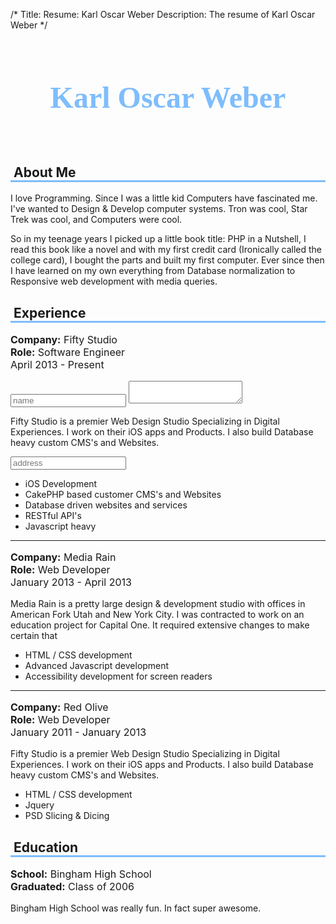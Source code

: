 /*
Title: Resume: Karl Oscar Weber
Description: The resume of Karl Oscar Weber 
*/
<div class="resume">


<h1 style="text-align:center;font-size:3rem;color:#7ebdfc;font-weight:bold;font-family:Georgia;margin:5rem 0rem;">Karl Oscar Weber</h1>

<h2 style="text-align:left;border-bottom:3px solid #7ebdfc;padding-left:5px;">About Me</h2>

I love Programming. Since I was a little kid Computers have fascinated me. I've wanted to Design &amp; Develop computer systems. Tron was cool, Star Trek was cool, and Computers were cool.

So in my teenage years I picked up a little book title: PHP in a Nutshell, I read this book like a novel and with my first credit card (Ironically called the college card), I bought the parts and built my first computer. Ever since then I have learned on my own everything from Database normalization to Responsive web development with media queries.

<h2 style="text-align:left;border-bottom:3px solid #7ebdfc;padding-left:5px;">Experience</h2>

<p style="font-weight:400;font-size:1rem;line-height:1.25rem;"><strong>Company:</strong> Fifty Studio<br><strong>Role:</strong> Software Engineer<br>April 2013 - Present</p>

<input name="something" type="text" placeholder="name">

<textarea></textarea>

Fifty Studio is a premier Web Design Studio Specializing in Digital Experiences. I work on their iOS apps and Products. I also build Database heavy custom CMS's and Websites.

<input name="something" type="text" placeholder="address">
<ul>
	<li>iOS Development</li>
	<li>CakePHP based customer CMS's and Websites</li>
	<li>Database driven websites and services</li>
	<li>RESTful API's</li>
	<li>Javascript heavy</li>
</ul>

<hr>

<p style="font-weight:400;font-size:1rem;line-height:1.25rem;"><strong>Company:</strong> Media Rain<br><strong>Role:</strong> Web Developer<br>January 2013 - April 2013</p>

Media Rain is a pretty large design &amp; development studio with offices in American Fork Utah and New York City. I was contracted to work on an education project for Capital One. It required extensive changes to make certain that 

<ul>
	<li>HTML / CSS development</li>
	<li>Advanced Javascript development</li>
	<li>Accessibility development for screen readers</li>
</ul>

<hr>

<p style="font-weight:400;font-size:1rem;line-height:1.25rem;"><strong>Company:</strong> Red Olive<br><strong>Role:</strong> Web Developer<br>January 2011 - January 2013</p>

Fifty Studio is a premier Web Design Studio Specializing in Digital Experiences. I work on their iOS apps and Products. I also build Database heavy custom CMS's and Websites.

<ul>
	<li>HTML / CSS development</li>
	<li>Jquery</li>
	<li>PSD Slicing &amp; Dicing</li>
</ul>

<h2 style="text-align:left;border-bottom:3px solid #7ebdfc;padding-left:5px;">Education</h2>

<p style="font-weight:400;font-size:1rem;line-height:1.25rem;"><strong>School:</strong> Bingham High School<br><strong>Graduated:</strong> Class of 2006</p>

Bingham High School was really fun. In fact super awesome. 